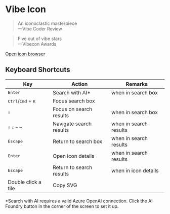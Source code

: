 # Vibe Icon

> An iconoclastic masterpiece  
> —Vibe Coder Review

> Five out of vibe stars  
> —Vibecon Awards

[Open icon browser](https://aipx-proto.github.io/vibe-icon/)

## Keyboard Shortcuts

| Key                                                 | Action                   | Remarks                |
| --------------------------------------------------- | ------------------------ | ---------------------- |
| <kbd>Enter</kbd>                                    | Search with AI\*         | when in search box     |
| <kbd>Ctrl</kbd>/<kbd>Cmd</kbd> + <kbd>K</kbd>       | Focus search box         |                        |
| <kbd>↓</kbd>                                        | Focus on search results  | when in search box     |
| <kbd>↑</kbd> <kbd>↓</kbd> <kbd>←</kbd> <kbd>→</kbd> | Navigate search results  | when in search results |
| <kbd>Escape</kbd>                                   | Return to search box     | when in search results |
| <kbd>Enter</kbd>                                    | Open icon details        | when in search results |
| <kbd>Escape</kbd>                                   | Return to search results | when in icon details   |
| Double click a tile                                 | Copy SVG                 |                        |

\*Search with AI requires a valid Azure OpenAI connection. Click the AI Foundry button in the corner of the screen to set it up.
